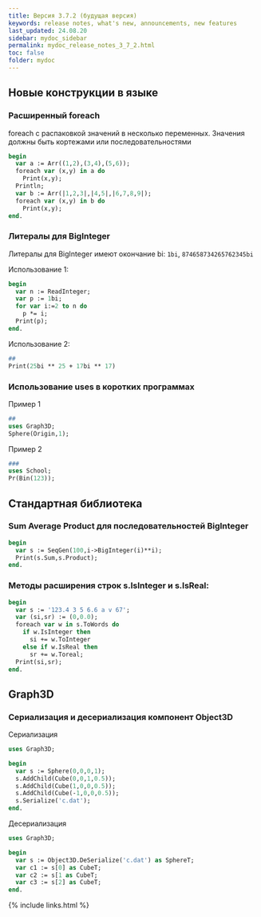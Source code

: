 ```yaml
---
title: Версия 3.7.2 (будущая версия)
keywords: release notes, what's new, announcements, new features
last_updated: 24.08.20
sidebar: mydoc_sidebar
permalink: mydoc_release_notes_3_7_2.html
toс: false
folder: mydoc
---
```


## Новые конструкции в языке

### Расширенный foreach

foreach с распаковкой значений в несколько переменных. Значения должны быть кортежами или последовательностями

```pascal
begin
  var a := Arr((1,2),(3,4),(5,6));
  foreach var (x,y) in a do
    Print(x,y);
  Println;
  var b := Arr(|1,2,3|,|4,5|,|6,7,8,9|);
  foreach var (x,y) in b do
    Print(x,y);
end.
```


### Литералы для BigInteger

Литералы для BigInteger имеют окончание bi: `1bi`, `874658734265762345bi`

Использование 1:

```pascal
begin
  var n := ReadInteger;
  var p := 1bi;
  for var i:=2 to n do
    p *= i;
  Print(p);  
end.
```

Использование 2:

```pascal
##
Print(25bi ** 25 + 17bi ** 17)
```

### Использование uses в коротких программах

Пример 1

```pascal
##
uses Graph3D;
Sphere(Origin,1);
```

Пример 2

```pascal
###
uses School;
Pr(Bin(123));
```





## Стандартная библиотека

### Sum Average Product для последовательностей BigInteger

```pascal
begin
  var s := SeqGen(100,i->BigInteger(i)**i);
  Print(s.Sum,s.Product);
end.
```

### Методы расширения строк s.IsInteger и s.IsReal:

```pascal
begin
  var s := '123.4 3 5 6.6 a v 67';
  var (si,sr) := (0,0.0);
  foreach var w in s.ToWords do
    if w.IsInteger then
      si += w.ToInteger
    else if w.IsReal then
      sr += w.Toreal;
  Print(si,sr);  
end.
```

## Graph3D

### Сериализация и десериализация компонент Object3D 

Сериализация
```pascal
uses Graph3D;

begin
  var s := Sphere(0,0,0,1);
  s.AddChild(Cube(0,0,1,0.5));
  s.AddChild(Cube(1,0,0,0.5));
  s.AddChild(Cube(-1,0,0,0.5));
  s.Serialize('c.dat');
end.
```

Десериализация
```pascal
uses Graph3D;

begin
  var s := Object3D.DeSerialize('c.dat') as SphereT;
  var c1 := s[0] as CubeT;
  var c2 := s[1 as CubeT;
  var c3 := s[2] as CubeT;
end.
```




{% include links.html %}

